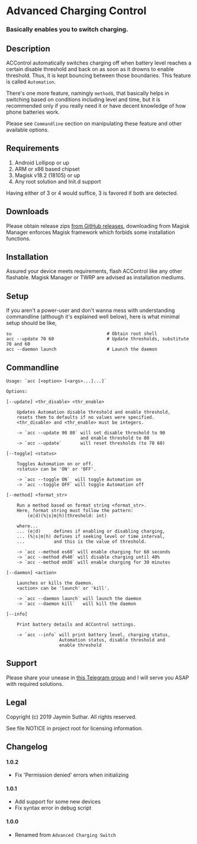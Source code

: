 # Advanced Charging Control

### Basically enables you to switch charging.

## Description

ACControl automatically switches charging off when battery level reaches a certain
disable threshold and back on as soon as it drowns to enable threshold. Thus, it
is kept bouncing between those boundaries. This feature is called `Automation`.

There's one more feature, namingly `method`s, that basically helps in switching
based on conditions including level and time, but it is recommended only if you
really need it or have decent knowledge of how phone batteries work.

Please see `Commandline` section on manipulating these feature and other available
options.

## Requirements

1. Android Lollipop or up
2. ARM or x86 based chipset
3. Magisk v18.2 (18105) or up
4. Any root solution and Init.d support

Having either of 3 or 4 would suffice, 3 is favored if both are detected.

## Downloads

Please obtain release zips [from GitHub releases](https://github.com/Magisk-Modules-Repo/ACControl/releases),
downloading from Magisk Manager enforces Magisk framework which forbids some
installation functions.

## Installation

Assured your device meets requirements, flash ACControl like any other flashable.
Magisk Manager or TWRP are advised as installation mediums.

## Setup

If you aren't a power-user and don't wanna mess with understanding commandline
(although it's explained well below), here is what minimal setup should be like,

    su                                    # Obtain root shell
    acc --update 70 60                    # Update thresholds, substitute 70 and 60
    acc --daemon launch                   # Launch the daemon

## Commandline

    Usage: `acc [<option> [<args>...]...]`

    Options:

    [--update] <thr_disable> <thr_enable>

        Updates Automation disable threshold and enable threshold,
        resets them to defaults if no values were specified.
        <thr_disable> and <thr_enable> must be integers.

        -> `acc --update 90 80` will set disable threshold to 90
                                and enable threshold to 80
        -> `acc --update`       will reset thresholds (to 70 60)

    [--toggle] <status>

        Toggles Automation on or off.
        <status> can be 'ON' or 'OFF'.

        -> `acc --toggle ON`  will toggle Automation on
        -> `acc --toggle OFF` will toggle Automation off

    [--method] <format_str>

        Run a method based on format string <format_str>.
        Here, format string must follow the pattern:
            (e|d)(%|s|m|h)(threshold: int)

        where...
        ... (e|d)     defines if enabling or disabling charging,
        ... (%|s|m|h) defines if seeking level or time interval,
        ...           and this is the value of threshold.

        -> `acc --method es60` will enable charging for 60 seconds
        -> `acc --method d%40` will disable charging until 40%
        -> `acc --method em30` will enable charging for 30 minutes

    [--daemon] <action>

        Launches or kills the daemon.
        <action> can be 'launch' or 'kill'.

        -> `acc --daemon launch` will launch the daemon
        -> `acc --daemon kill`   will kill the daemon

    [--info]

        Print battery details and ACControl settings.

        -> `acc --info` will print battery level, charging status,
                        Automation status, disable threshold and
                        enable threshold

## Support

Please share your unease in [this Telegram group](https://t.me/joinchat/JUfXGwuAuzKxo5boALVf1w)
and I will serve you ASAP with required solutions.

## Legal

Copyright (c) 2019 Jaymin Suthar. All rights reserved.

See file NOTICE in project root for licensing information.

## Changelog

#### 1.0.2

- Fix 'Permission denied' errors when initializing

#### 1.0.1

- Add support for some new devices
- Fix syntax error in debug script

#### 1.0.0

- Renamed from `Advanced Charging Switch`
